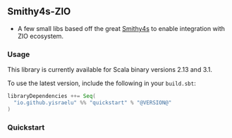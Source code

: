 ## Smithy4s-ZIO

- A few small libs based off the great [Smithy4s](https://disneystreaming.github.io/smithy4s/) to enable integration with ZIO ecosystem.

### Usage

This library is currently available for Scala binary versions 2.13 and 3.1.

To use the latest version, include the following in your `build.sbt`:

```scala
libraryDependencies ++= Seq(
  "io.github.yisraelu" %% "quickstart" % "@VERSION@"
)
```


### Quickstart
